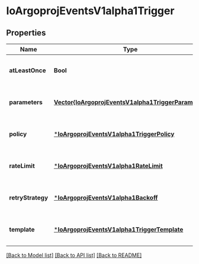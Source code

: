 # IoArgoprojEventsV1alpha1Trigger


## Properties
Name | Type | Description | Notes
------------ | ------------- | ------------- | -------------
**atLeastOnce** | **Bool** |  | [optional] [default to nothing]
**parameters** | [**Vector{IoArgoprojEventsV1alpha1TriggerParameter}**](IoArgoprojEventsV1alpha1TriggerParameter.md) |  | [optional] [default to nothing]
**policy** | [***IoArgoprojEventsV1alpha1TriggerPolicy**](IoArgoprojEventsV1alpha1TriggerPolicy.md) |  | [optional] [default to nothing]
**rateLimit** | [***IoArgoprojEventsV1alpha1RateLimit**](IoArgoprojEventsV1alpha1RateLimit.md) |  | [optional] [default to nothing]
**retryStrategy** | [***IoArgoprojEventsV1alpha1Backoff**](IoArgoprojEventsV1alpha1Backoff.md) |  | [optional] [default to nothing]
**template** | [***IoArgoprojEventsV1alpha1TriggerTemplate**](IoArgoprojEventsV1alpha1TriggerTemplate.md) |  | [optional] [default to nothing]


[[Back to Model list]](../README.md#models) [[Back to API list]](../README.md#api-endpoints) [[Back to README]](../README.md)


